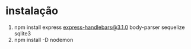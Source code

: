 # instalação


1. npm install express express-handlebars@3.1.0 body-parser sequelize sqlite3
2. npm install -D nodemon
